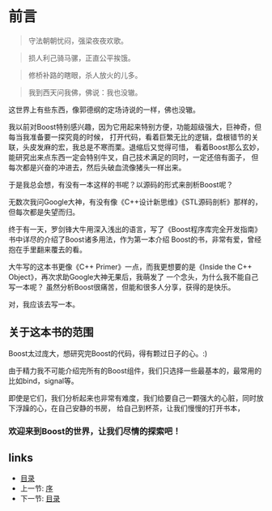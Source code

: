 # 前言


> 守法朝朝忧闷，强梁夜夜欢歌。

> 损人利己骑马骡，正直公平挨饿。

> 修桥补路的瞎眼，杀人放火的儿多。

> 我到西天问我佛，佛说：我也没辙。

这世界上有些东西，像郭德纲的定场诗说的一样，佛也没辙。

我以前对Boost特别感兴趣，因为它用起来特别方便，功能超级强大，巨神奇，但每当我准备要一探究竟的时候，
打开代码，看着巨繁无比的逻辑，盘根错节的关联，头皮发麻的宏，我总是不寒而栗。退缩后又觉得可惜，
看着Boost那么玄妙，能研究出来点东西一定会特别牛叉，自己技术满足的同时，一定还倍有面子，
但每次都是兴奋的冲进去，然后头破血流像猪头一样出来。

于是我总会想，有没有一本这样的书呢？以源码的形式来剖析Boost呢？

无数次我问Google大神，有没有像《C++设计新思维》《STL源码剖析》那样的，但每次都是失望而归。


终于有一天，罗剑锋大牛用深入浅出的语言，写了《Boost程序库完全开发指南》书中详尽的介绍了Boost诸多用法，作为第一本介绍
Boost的书，非常有爱，曾经抱在手里翻来覆去的看。

大牛写的这本书更像《C++ Primer》一点，而我更想要的是《Inside the C++ Object》，再次求助Google大神无果后，我萌发了
一个念头，为什么我不能自己写一本呢？ 虽然分析Boost很痛苦，但能和很多人分享，获得的是快乐。

对，我应该去写一本。

## 关于这本书的范围

Boost太过庞大，想研究完Boost的代码，得有颗过日子的心。:)

由于精力我不可能介绍完所有的Boost组件，我们只选择一些最基本的，最常用的比如bind，signal等。

即使是它们，我们分析起来也非常有难度，我们给要自己一颗强大的心脏，同时放下浮躁的心，在自己安静的书房，
给自己到杯茶，让我们慢慢的打开书本，



### 欢迎来到Boost的世界，让我们尽情的探索吧！


## links
  * [目录](<preface.md>)
  * 上一节: [序](00.01.序.md)
  * 下一节: [目录](preface.md)

